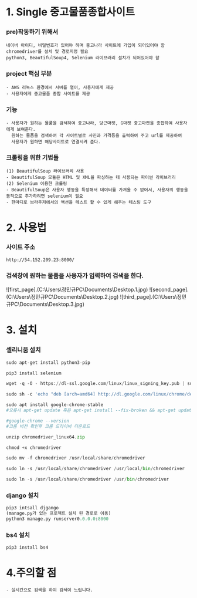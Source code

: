 # 1. Single 중고물품종합사이트

  ### pre)작동하기 위해서
    네이버 아이디, 비밀번호가 있어야 하며 중고나라 사이트에 가입이 되어있어야 함
    chromedriver를 설치 및 경로지정 필요
    python3, BeautifulSoup4, Selenium 라이브러리 설치가 되어있어야 함

  ### project 핵심 부분
    - AWS 리눅스 환경에서 서버를 열어, 사용자에게 제공
    - 사용자에게 중고물품 종합 사이트를 제공

  ### 기능  
    - 사용자가 원하는 물품을 검색하여 중고나라, 당근마켓, G마켓 중고마켓을 종합하여 사용자에게 보여준다.
      원하는 물품을 검색하여 각 사이트별로 사진과 가격등을 출력하여 주고 url를 제공하여 
      사용자가 원하면 해당사이트로 연결시켜 준다.

  ### 크롤링을 위한 기법들
    (1) BeautifulSoup 라이브러리 사용
    - BeautifulSoup 모듈은 HTML 및 XML을 파싱하는 데 사용되는 파이썬 라이브러리
    (2) Selenium 이용한 크롤링
    - BeautifulSoup은 사용자 행동을 특정해서 데이터를 가져올 수 없어서, 사용자의 행동을 동적으로 추가하려면 selenium이 필요
    - 한마디로 브라우저에서의 액션을 테스트 할 수 있게 해주는 테스팅 도구

# 2. 사용법

 ### 사이트 주소 
    http://54.152.209.23:8000/
    
 ### 검색창에 원하는 물품을 사용자가 입력하여 검색을 한다.
 ![first_page].(C:\Users\정민규PC\Documents\Desktop.1.jpg)
 ![second_page].(C:\Users\정민규PC\Documents\Desktop.2.jpg)
 ![third_page].(C:\Users\정민규PC\Documents\Desktop.3.jpg)
 
# 3. 설치

### 셀리니움 설치
```python
sudo apt-get install python3-pip

pip3 install selenium

wget -q -O - https://dl-ssl.google.com/linux/linux_signing_key.pub | sudo apt-key add -

sudo sh -c 'echo "deb [arch=amd64] http://dl.google.com/linux/chrome/deb/ stable main" >> /etc/apt/sources.list.d/google.list'

sudo apt install google-chrome-stable
#오류시 apt-get update 혹은 apt-get install --fix-broken && apt-get update && apt-get upgrade

#google-chrome --version
#크롬 버전 확인후 크롬 드라이버 다운로드

unzip chromedriver_linux64.zip

chmod +x chromedriver

sudo mv -f chromedriver /usr/local/share/chromedriver

sudo ln -s /usr/local/share/chromedriver /usr/local/bin/chromedriver

sudo ln -s /usr/local/share/chromedriver /usr/bin/chromedriver
```
  
### django 설치
```python
pip3 intsall djgango
(manage.py가 있는 프로젝트 설치 된 경로로 이동)
python3 manage.py runserver0.0.0.0:8000
```
    
### bs4 설치
```python
pip3 install bs4
```
       
# 4.주의할 점
    - 실시간으로 검색을 하여 검색이 느립니다.
